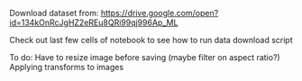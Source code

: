
Download dataset from: https://drive.google.com/open?id=134kOnRcJgHZ2eREu8QRi99qj996Ap_ML

Check out last few cells of notebook to see how to run data download script

To do:
	Have to resize image before saving (maybe filter on aspect ratio?)
	Applying transforms to images